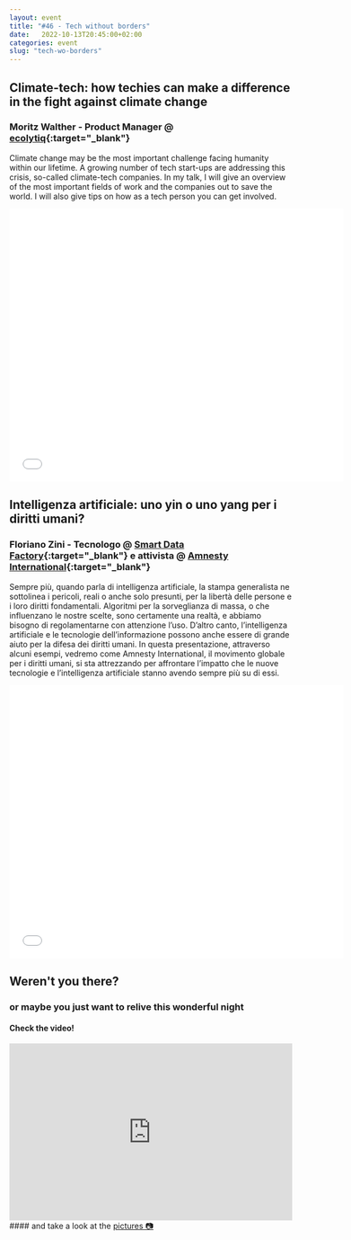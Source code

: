 ```yaml
---
layout: event
title: "#46 - Tech without borders"
date:   2022-10-13T20:45:00+02:00
categories: event
slug: "tech-wo-borders"
---
```


## Climate-tech: how techies can make a difference in the fight against climate change

### Moritz Walther - Product Manager @ [ecolytiq](//ecolytiq.com/){:target="_blank"}

Climate change may be the most important challenge facing humanity within our lifetime. A growing number of tech start-ups are addressing this crisis, so-called climate-tech companies. In my talk, I will give an overview of the most important fields of work and the companies out to save the world. I will also give tips on how as a tech person you can get involved.

<iframe src="//www.slideshare.net/slideshow/embed_code/key/bq7MYBWrHVbrha" width="595" height="485" frameborder="0" marginwidth="0" marginheight="0" scrolling="no" allowfullscreen> </iframe>


## Intelligenza artificiale: uno yin o uno yang per i diritti umani?

### Floriano Zini - Tecnologo @ [Smart Data Factory](//smart.inf.unibz.it){:target="_blank"} e attivista @ [Amnesty International](//www.amnesty.org){:target="_blank"} 

Sempre più, quando parla di intelligenza artificiale, la stampa generalista ne sottolinea i pericoli, reali o anche solo presunti, per la libertà delle persone e i loro diritti fondamentali. Algoritmi per la sorveglianza di massa, o che influenzano le nostre scelte, sono certamente una realtà, e abbiamo bisogno di regolamentarne con attenzione l’uso. D’altro canto, l’intelligenza artificiale e le tecnologie dell’informazione possono anche essere di grande aiuto per la difesa dei diritti umani. In questa presentazione, attraverso alcuni esempi, vedremo come Amnesty International, il movimento globale per i diritti umani, si sta attrezzando per affrontare l’impatto che le nuove tecnologie e l’intelligenza artificiale stanno avendo sempre più su di essi.

<iframe src="//www.slideshare.net/slideshow/embed_code/key/sIM0AKhymE7D70" width="595" height="485" frameborder="0" marginwidth="0" marginheight="0" scrolling="no" allowfullscreen> </iframe>


## Weren't you there?

### or maybe you just want to relive this wonderful night

<section class="fb-links">

#### Check the video!

<iframe width="100%" height="315" src="https://www.youtube.com/embed/kFS3YH2CdZM" frameborder="0" allow="accelerometer; autoplay; clipboard-write; encrypted-media; gyroscope; picture-in-picture" allowfullscreen></iframe>
#### and take a look at the <a id="fb_photo_album" class="btn-facebook" target="_blank" href="//bit.ly/ST46p">pictures &#128247;</a>


</section>
